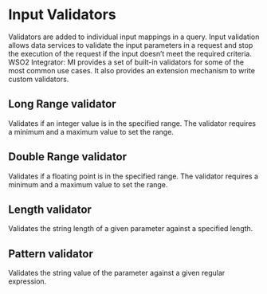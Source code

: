 # Input Validators

Validators are added to individual input mappings in a query. Input
validation allows data services to validate the input parameters in a
request and stop the execution of the request if the input doesn’t meet
the required criteria. WSO2 Integrator: MI provides a set of
built-in validators for some of the most common use cases. It also
provides an extension mechanism to write custom validators.

## Long Range validator

Validates if an integer value is in the specified range. The validator
requires a minimum and a maximum value to set the range. 

## Double Range validator

Validates if a floating point is in the specified range. The validator
requires a minimum and a maximum value to set the range. 

## Length validator

Validates the string length of a given parameter against a specified
length.

## Pattern validator

Validates the string value of the parameter against a given regular
expression.
